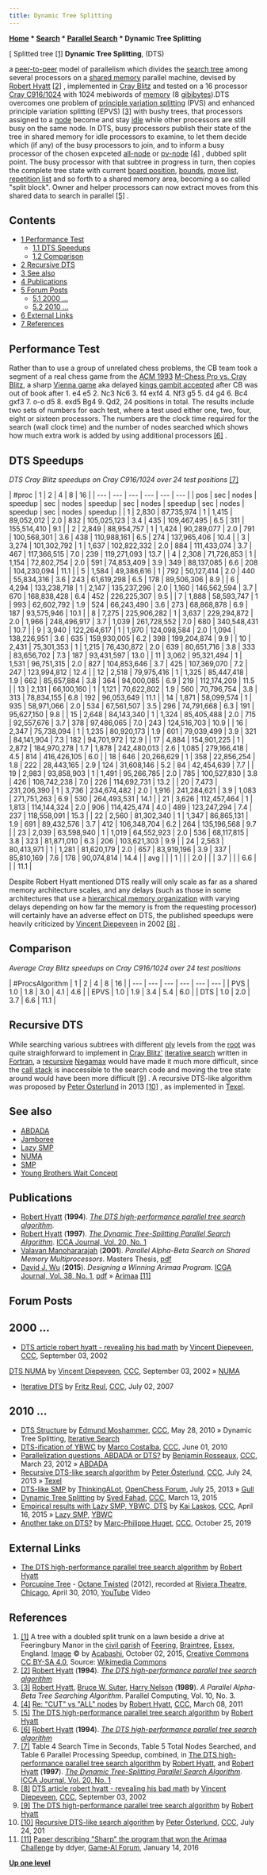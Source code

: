 ```yaml
---
title: Dynamic Tree Splitting
---
```

**[Home](Home "Home") * [Search](Search "Search") * [Parallel Search](Parallel_Search "Parallel Search") * Dynamic Tree Splitting**

\[ Splitted tree <a id="cite-note-1" href="#cite-ref-1">[1]</a>
**Dynamic Tree Splitting**, (DTS)

a [peer-to-peer](https://en.wikipedia.org/wiki/Peer-to-peer) model of parallelism which divides the [search tree](Search_Tree "Search Tree") among several processors on a [shared memory](Memory#Shared "Memory") parallel machine, devised by [Robert Hyatt](Robert_Hyatt "Robert Hyatt") <a id="cite-note-2" href="#cite-ref-2">[2]</a> , implemented in [Cray Blitz](Cray_Blitz "Cray Blitz") and tested on a 16 processor [Cray C916/1024](Cray_X-MP#C90 "Cray X-MP") with 1024 mebiwords of [memory](Memory "Memory") (8 [gibibytes](https://en.wikipedia.org/wiki/Gibibyte)).DTS overcomes one problem of [principle variation splitting](Parallel_Search#PrincipalVariationSplitting "Parallel Search") (PVS) and enhanced principle variation splitting (EPVS) <a id="cite-note-3" href="#cite-ref-3">[3]</a> with bushy trees, that processors assigned to a [node](Node "Node") become and stay [idle](<https://en.wikipedia.org/wiki/Idle_(CPU)>) while other processors are still busy on the same node. In DTS, busy processors publish their state of the tree in shared memory for idle processors to examine, to let them decide which (if any) of the busy processors to join, and to inform a busy processor of the chosen expceted [all-node](Node_Types#ALL "Node Types") or [pv-node](Node_Types#PV "Node Types") <a id="cite-note-4" href="#cite-ref-4">[4]</a> , dubbed split point. The busy processor with that subtree in progress in turn, then copies the complete tree state with current [board position](Chess_Position "Chess Position"), [bounds](Bound "Bound"), [move list](Move_List "Move List"), [repetition list](Repetitions#listofkeys "Repetitions") and so forth to a shared memory area, becoming a so called "split block". Owner and helper processors can now extract moves from this shared data to search in parallel <a id="cite-note-5" href="#cite-ref-5">[5]</a> .

## Contents

- [1 Performance Test](#performance-test)
  - [1.1 DTS Speedups](#dts-speedups)
  - [1.2 Comparison](#comparison)
- [2 Recursive DTS](#recursive-dts)
- [3 See also](#see-also)
- [4 Publications](#publications)
- [5 Forum Posts](#forum-posts)
  - [5.1 2000 ...](#2000-...)
  - [5.2 2010 ...](#2010-...)
- [6 External Links](#external-links)
- [7 References](#references)

## Performance Test

Rather than to use a group of unrelated chess problems, the CB team took a segment of a real chess game from the [ACM 1993](ACM_1993 "ACM 1993") [M-Chess Pro vs. Cray Blitz](ACM_1993#MChessCrayBlitz "ACM 1993"), a sharp [Vienna game](https://en.wikipedia.org/wiki/Vienna_Game) aka delayed [kings gambit accepted](https://en.wikipedia.org/wiki/King%27s_Gambit#King.27s_Gambit_Accepted:_2...exf4) after CB was out of book after 1. e4 e5 2. Nc3 Nc6 3. f4 exf4 4. Nf3 g5 5. d4 g4 6. Bc4 gxf3 7. o-o d5 8. exd5 Bg4 9. Qd2, 24 positions in total. The results include two sets of numbers for each test, where a test used either one, two, four, eight or sixteen processors. The numbers are the clock time required for the search (wall clock time) and the number of nodes searched which shows how much extra work is added by using additional processors <a id="cite-note-6" href="#cite-ref-6">[6]</a> .

## DTS Speedups

*DTS Cray Blitz speedups on Cray C916/1024 over 24 test positions* <a id="cite-note-7" href="#cite-ref-7">[7]</a>

|  #proc
|  1
|  2
|  4
|  8
|  16
|
| --- | --- | --- | --- | --- | --- |
|  pos
|  sec
|  nodes
|  speedup
|  sec
|  nodes
|  speedup
|  sec
|  nodes
|  speedup
|  sec
|  nodes
|  speedup
|  sec
|  nodes
|  speedup
|
|  1
|  2,830
|  87,735,974
|  1
|  1,415
|  89,052,012
|  2.0
|  832
|  105,025,123
|  3.4
|  435
|  109,467,495
|  6.5
|  311
|  155,514,410
|  9.1
|
|  2
|  2,849
|  88,954,757
|  1
|  1,424
|  90,289,077
|  2.0
|  791
|  100,568,301
|  3.6
|  438
|  110,988,161
|  6.5
|  274
|  137,965,406
|  10.4
|
|  3
|  3,274
|  101,302,792
|  1
|  1,637
|  102,822,332
|  2.0
|  884
|  111,433,074
|  3.7
|  467
|  117,366,515
|  7.0
|  239
|  119,271,093
|  13.7
|
|  4
|  2,308
|  71,726,853
|  1
|  1,154
|  72,802,754
|  2.0
|  591
|  74,853,409
|  3.9
|  349
|  88,137,085
|  6.6
|  208
|  104,230,094
|  11.1
|
|  5
|  1,584
|  49,386,616
|  1
|  792
|  50,127,414
|  2.0
|  440
|  55,834,316
|  3.6
|  243
|  61,619,298
|  6.5
|  178
|  89,506,306
|  8.9
|
|  6
|  4,294
|  133,238,718
|  1
|  2,147
|  135,237,296
|  2.0
|  1,160
|  146,562,594
|  3.7
|  670
|  168,838,428
|  6.4
|  452
|  226,225,307
|  9.5
|
|  7
|  1,888
|  58,593,747
|  1
|  993
|  62,602,792
|  1.9
|  524
|  66,243,490
|  3.6
|  273
|  68,868,878
|  6.9
|  187
|  93,575,946
|  10.1
|
|  8
|  7,275
|  225,906,282
|  1
|  3,637
|  229,294,872
|  2.0
|  1,966
|  248,496,917
|  3.7
|  1,039
|  261,728,552
|  7.0
|  680
|  340,548,431
|  10.7
|
|  9
|  3,940
|  122,264,617
|  1
|  1,970
|  124,098,584
|  2.0
|  1,094
|  138,226,951
|  3.6
|  635
|  159,930,005
|  6.2
|  398
|  199,204,874
|  9.9
|
|  10
|  2,431
|  75,301,353
|  1
|  1,215
|  76,430,872
|  2.0
|  639
|  80,651,716
|  3.8
|  333
|  83,656,702
|  7.3
|  187
|  93,431,597
|  13.0
|
|  11
|  3,062
|  95,321,494
|  1
|  1,531
|  96,751,315
|  2.0
|  827
|  104,853,646
|  3.7
|  425
|  107,369,070
|  7.2
|  247
|  123,994,812
|  12.4
|
|  12
|  2,518
|  79,975,416
|  1
|  1,325
|  85,447,418
|  1.9
|  662
|  85,657,884
|  3.8
|  364
|  94,000,085
|  6.9
|  219
|  112,174,209
|  11.5
|
|  13
|  2,131
|  66,100,160
|  1
|  1,121
|  70,622,802
|  1.9
|  560
|  70,796,754
|  3.8
|  313
|  78,834,155
|  6.8
|  192
|  96,053,649
|  11.1
|
|  14
|  1,871
|  58,099,574
|  1
|  935
|  58,971,066
|  2.0
|  534
|  67,561,507
|  3.5
|  296
|  74,791,668
|  6.3
|  191
|  95,627,150
|  9.8
|
|  15
|  2,648
|  84,143,340
|  1
|  1,324
|  85,405,488
|  2.0
|  715
|  92,557,676
|  3.7
|  378
|  97,486,065
|  7.0
|  243
|  124,516,703
|  10.9
|
|  16
|  2,347
|  75,738,094
|  1
|  1,235
|  80,920,173
|  1.9
|  601
|  79,039,499
|  3.9
|  321
|  84,141,904
|  7.3
|  182
|  94,701,972
|  12.9
|
|  17
|  4,884
|  154,901,225
|  1
|  2,872
|  184,970,278
|  1.7
|  1,878
|  242,480,013
|  2.6
|  1,085
|  279,166,418
|  4.5
|  814
|  416,426,105
|  6.0
|
|  18
|  646
|  20,266,629
|  1
|  358
|  22,856,254
|  1.8
|  222
|  28,443,165
|  2.9
|  124
|  31,608,146
|  5.2
|  84
|  42,454,639
|  7.7
|
|  19
|  2,983
|  93,858,903
|  1
|  1,491
|  95,266,785
|  2.0
|  785
|  100,527,830
|  3.8
|  426
|  108,742,238
|  7.0
|  226
|  114,692,731
|  13.2
|
|  20
|  7,473
|  231,206,390
|  1
|  3,736
|  234,674,482
|  2.0
|  1,916
|  241,284,621
|  3.9
|  1,083
|  271,751,263
|  6.9
|  530
|  264,493,531
|  14.1
|
|  21
|  3,626
|  112,457,464
|  1
|  1,813
|  114,144,324
|  2.0
|  906
|  114,425,474
|  4.0
|  489
|  123,247,294
|  7.4
|  237
|  118,558,091
|  15.3
|
|  22
|  2,560
|  81,302,340
|  1
|  1,347
|  86,865,131
|  1.9
|  691
|  89,432,576
|  3.7
|  412
|  106,348,704
|  6.2
|  264
|  135,196,568
|  9.7
|
|  23
|  2,039
|  63,598,940
|  1
|  1,019
|  64,552,923
|  2.0
|  536
|  68,117,815
|  3.8
|  323
|  81,871,010
|  6.3
|  206
|  103,621,303
|  9.9
|
|  24
|  2,563
|  80,413,971
|  1
|  1,281
|  81,620,179
|  2.0
|  657
|  83,919,196
|  3.9
|  337
|  85,810,169
|  7.6
|  178
|  90,074,814
|  14.4
|
|  avg
|  |  |  1
|  |  |  2.0
|  |  |  3.7
|  |  |  6.6
|  |  |  11.1
|

Despite Robert Hyatt mentioned DTS really will only scale as far as a shared memory architecture scales, and any delays (such as those in some architectures that use a [hierarchical memory organization](NUMA "NUMA") with varying delays depending on how far the memory is from the requesting processor) will certainly have an adverse effect on DTS, the published speedups were heavily criticized by [Vincent Diepeveen](Vincent_Diepeveen "Vincent Diepeveen") in 2002 <a id="cite-note-8" href="#cite-ref-8">[8]</a> .

## Comparison

*Average Cray Blitz speedups on Cray C916/1024 over 24 test positions*

|  #ProcsAlgorithm
|  1
|  2
|  4
|  8
|  16
|
| --- | --- | --- | --- | --- | --- |
|  PVS
|  1.0
|  1.8
|  3.0
|  4.1
|  4.6
|
|  EPVS
|  1.0
|  1.9
|  3.4
|  5.4
|  6.0
|
|  DTS
|  1.0
|  2.0
|  3.7
|  6.6
|  11.1
|

## Recursive DTS

While searching various subtrees with different [ply](Ply "Ply") levels from the [root](Root "Root") was quite straighforward to implement in [Cray Blitz'](Cray_Blitz "Cray Blitz") [iterative search](Iterative_Search "Iterative Search") written in [Fortran](Fortran "Fortran"), a [recursive](Recursion "Recursion") [Negamax](Negamax "Negamax") would have made it much more difficult, since the [call stack](Stack#Hardware "Stack") is inaccessible to the search code and moving the tree state around would have been more difficult <a id="cite-note-9" href="#cite-ref-9">[9]</a> . A recursive DTS-like algorithm was proposed by [Peter Österlund](Peter_%C3%96sterlund "Peter Österlund") in 2013 <a id="cite-note-10" href="#cite-ref-10">[10]</a> , as implemented in [Texel](Texel "Texel").

## See also

- [ABDADA](ABDADA "ABDADA")
- [Jamboree](Jamboree "Jamboree")
- [Lazy SMP](Lazy_SMP "Lazy SMP")
- [NUMA](NUMA "NUMA")
- [SMP](SMP "SMP")
- [Young Brothers Wait Concept](Young_Brothers_Wait_Concept "Young Brothers Wait Concept")

## Publications

- [Robert Hyatt](Robert_Hyatt "Robert Hyatt") (**1994**). *[The DTS high-performance parallel tree search algorithm](http://www.craftychess.com/hyatt/search.html)*.
- [Robert Hyatt](Robert_Hyatt "Robert Hyatt") (**1997**). *[The Dynamic Tree-Splitting Parallel Search Algorithm](http://www.craftychess.com/hyatt/search.html)*. [ICCA Journal, Vol. 20, No. 1](ICGA_Journal#20_1 "ICGA Journal")
- [Valavan Manohararajah](Valavan_Manohararajah "Valavan Manohararajah") (**2001**). *Parallel Alpha-Beta Search on Shared Memory Multiprocessors*. Masters Thesis, [pdf](http://www.top-5000.nl/ps/Parallel%20Alpha-Beta%20Search%20on%20Shared%20Memory%20Multiprocessors.pdf)
- [David J. Wu](David_J._Wu "David J. Wu") (**2015**). *Designing a Winning Arimaa Program*. [ICGA Journal, Vol. 38, No. 1](ICGA_Journal#38_1 "ICGA Journal"), [pdf](http://icosahedral.net/downloads/djwu2015arimaa_color.pdf) » [Arimaa](Arimaa "Arimaa") <a id="cite-note-11" href="#cite-ref-11">[11]</a>

## Forum Posts

## 2000 ...

- [DTS article robert hyatt - revealing his bad math](https://www.stmintz.com/ccc/index.php?id=249457) by [Vincent Diepeveen](Vincent_Diepeveen "Vincent Diepeveen"), [CCC](CCC "CCC"), September 03, 2002

[DTS NUMA](https://www.stmintz.com/ccc/index.php?id=249651) by [Vincent Diepeveen](Vincent_Diepeveen "Vincent Diepeveen"), [CCC](CCC "CCC"), September 03, 2002 » [NUMA](NUMA "NUMA")

- [Iterative DTS](http://www.talkchess.com/forum/viewtopic.php?t=14832) by [Fritz Reul](Fritz_Reul "Fritz Reul"), [CCC](CCC "CCC"), July 02, 2007

## 2010 ...

- [DTS Structure](http://www.talkchess.com/forum/viewtopic.php?t=34561) by [Edmund Moshammer](Edmund_Moshammer "Edmund Moshammer"), [CCC](CCC "CCC"), May 28, 2010 » Dynamic Tree Splitting, [Iterative Search](Iterative_Search "Iterative Search")
- [DTS-ification of YBWC](http://www.talkchess.com/forum/viewtopic.php?t=34633) by [Marco Costalba](Marco_Costalba "Marco Costalba"), [CCC](CCC "CCC"), June 01, 2010
- [Parallelization questions, ABDADA or DTS?](http://www.talkchess.com/forum/viewtopic.php?t=42986) by [Benjamin Rosseaux](index.php?title=Benjamin_Rosseaux&action=edit&redlink=1 "Benjamin Rosseaux (page does not exist)"), [CCC](CCC "CCC"), March 23, 2012 » [ABDADA](ABDADA "ABDADA")
- [Recursive DTS-like search algorithm](http://www.talkchess.com/forum/viewtopic.php?t=48752) by [Peter Österlund](Peter_%C3%96sterlund "Peter Österlund"), [CCC](CCC "CCC"), July 24, 2013 » [Texel](Texel "Texel")
- [DTS-like SMP](http://www.open-chess.org/viewtopic.php?f=5&t=2378) by [ThinkingALot](ThinkingALot "ThinkingALot"), [OpenChess Forum](Computer_Chess_Forums "Computer Chess Forums"), July 25, 2013 » [Gull](Gull "Gull")
- [Dynamic Tree Splitting](http://www.talkchess.com/forum/viewtopic.php?t=55649) by [Syed Fahad](Syed_Fahad "Syed Fahad"), [CCC](CCC "CCC"), March 13, 2015
- [Empirical results with Lazy SMP, YBWC, DTS](http://www.talkchess.com/forum/viewtopic.php?t=56019) by [Kai Laskos](Kai_Laskos "Kai Laskos"), [CCC](CCC "CCC"), April 16, 2015 » [Lazy SMP](Lazy_SMP "Lazy SMP"), [YBWC](Young_Brothers_Wait_Concept "Young Brothers Wait Concept")
- [Another take on DTS?](http://www.talkchess.com/forum3/viewtopic.php?f=7&t=72167) by [Marc-Philippe Huget](Marc-Philippe_Huget "Marc-Philippe Huget"), [CCC](CCC "CCC"), October 25, 2019

## External Links

- [The DTS high-performance parallel tree search algorithm](http://www.craftychess.com/hyatt/search.html) by [Robert Hyatt](Robert_Hyatt "Robert Hyatt")
- [Porcupine Tree](Category:Porcupine_Tree "Category:Porcupine Tree") - [Octane Twisted](https://en.wikipedia.org/wiki/Octane_Twisted) (2012), recorded at [Riviera Theatre](https://en.wikipedia.org/wiki/Riviera_Theater), [Chicago](https://en.wikipedia.org/wiki/Chicago,_Illinois), April 30, 2010, [YouTube](https://en.wikipedia.org/wiki/YouTube) Video

## References

1. <a id="cite-ref-1" href="#cite-note-1">[1]</a> A tree with a doubled split trunk on a lawn beside a drive at Feeringbury Manor in the [civil parish](https://en.wikipedia.org/wiki/Civil_parish) of [Feering](https://en.wikipedia.org/wiki/Feering), [Braintree](https://en.wikipedia.org/wiki/Braintree_District), [Essex](https://en.wikipedia.org/wiki/Essex), England. [Image](https://commons.wikimedia.org/wiki/File:Feeringbury_Manor_split_double_trunk_tree,_Feering_Essex_England_1.jpg) © by [Acabashi](https://commons.wikimedia.org/wiki/User:Acabashi), October 02, 2015, [Creative Commons CC BY-SA 4.0](https://creativecommons.org/licenses/by-sa/4.0/deed.en), Source: [Wikimedia Commons](https://en.wikipedia.org/wiki/Wikimedia_Commons)
1. <a id="cite-ref-2" href="#cite-note-2">[2]</a> [Robert Hyatt](Robert_Hyatt "Robert Hyatt") (**1994**). *[The DTS high-performance parallel tree search algorithm](http://www.craftychess.com/hyatt/search.html)*
1. <a id="cite-ref-3" href="#cite-note-3">[3]</a> [Robert Hyatt](Robert_Hyatt "Robert Hyatt"), [Bruce W. Suter](Bruce_W._Suter "Bruce W. Suter"), [Harry Nelson](Harry_Nelson "Harry Nelson") (**1989**). *A Parallel Alpha-Beta Tree Searching Algorithm*. Parallel Computing, Vol. 10, No. 3.
1. <a id="cite-ref-4" href="#cite-note-4">[4]</a> [Re: "CUT" vs "ALL" nodes](http://www.talkchess.com/forum/viewtopic.php?topic_view=threads&p=398061&t=38317) by [Robert Hyatt](Robert_Hyatt "Robert Hyatt"), [CCC](CCC "CCC"), March 08, 2011
1. <a id="cite-ref-5" href="#cite-note-5">[5]</a> [The DTS high-performance parallel tree search algorithm](http://www.craftychess.com/hyatt/search.html) by [Robert Hyatt](Robert_Hyatt "Robert Hyatt")
1. <a id="cite-ref-6" href="#cite-note-6">[6]</a> [Robert Hyatt](Robert_Hyatt "Robert Hyatt") (**1994**). *[The DTS high-performance parallel tree search algorithm](http://www.craftychess.com/hyatt/search.html)*
1. <a id="cite-ref-7" href="#cite-note-7">[7]</a> Table 4 Search Time in Seconds, Table 5 Total Nodes Searched, and Table 6 Parallel Processing Speedup, combined, in [The DTS high-performance parallel tree search algorithm](http://www.craftychess.com/hyatt/search.html) by [Robert Hyatt](Robert_Hyatt "Robert Hyatt"), and [Robert Hyatt](Robert_Hyatt "Robert Hyatt") (**1997**). *[The Dynamic Tree-Splitting Parallel Search Algorithm](http://www.craftychess.com/hyatt/search.html)*. [ICCA Journal, Vol. 20, No. 1](ICGA_Journal#20_1 "ICGA Journal")
1. <a id="cite-ref-8" href="#cite-note-8">[8]</a> [DTS article robert hyatt - revealing his bad math](https://www.stmintz.com/ccc/index.php?id=249457) by [Vincent Diepeveen](Vincent_Diepeveen "Vincent Diepeveen"), [CCC](CCC "CCC"), September 03, 2002
1. <a id="cite-ref-9" href="#cite-note-9">[9]</a> [The DTS high-performance parallel tree search algorithm](http://www.craftychess.com/hyatt/search.html) by [Robert Hyatt](Robert_Hyatt "Robert Hyatt")
1. <a id="cite-ref-10" href="#cite-note-10">[10]</a> [Recursive DTS-like search algorithm](http://www.talkchess.com/forum/viewtopic.php?t=48752) by [Peter Österlund](Peter_%C3%96sterlund "Peter Österlund"), [CCC](CCC "CCC"), July 24, 201
1. <a id="cite-ref-11" href="#cite-note-11">[11]</a> [Paper describing "Sharp" the program that won the Arimaa Challenge](https://www.game-ai-forum.org/viewtopic.php?f=2&t=83) by ddyer, [Game-AI Forum](Computer_Chess_Forums "Computer Chess Forums"), January 14, 2016

**[Up one level](Parallel_Search "Parallel Search")**

